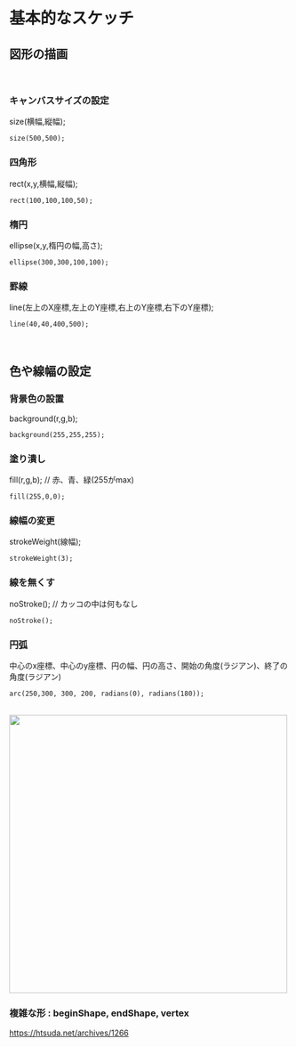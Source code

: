 # 基本的なスケッチ

## 図形の描画
<br>

### キャンバスサイズの設定

size(横幅,縦幅);
```
size(500,500);
```

### 四角形
rect(x,y,横幅,縦幅);
```
rect(100,100,100,50);
```

### 楕円
ellipse(x,y,楕円の幅,高さ);
```
ellipse(300,300,100,100);
```

### 罫線
line(左上のX座標,左上のY座標,右上のY座標,右下のY座標);
```
line(40,40,400,500);
```
<br>

## 色や線幅の設定

### 背景色の設置
background(r,g,b);
```
background(255,255,255);
```

### 塗り潰し
fill(r,g,b); // 赤、青、緑(255がmax)
```
fill(255,0,0);
```

### 線幅の変更
strokeWeight(線幅);
```
strokeWeight(3);
```

### 線を無くす
noStroke(); // カッコの中は何もなし
```
noStroke();
```

### 円弧
中心のx座標、中心のy座標、円の幅、円の高さ、開始の角度(ラジアン)、終了の角度(ラジアン)
```
arc(250,300, 300, 200, radians(0), radians(180));
```

<br>
<img src="https://github.com/55Kaerukun/JavaScript_MVC_ToDo/blob/master/images/sample.png" width="500px">
<br>

### 複雑な形 : beginShape, endShape, vertex
https://htsuda.net/archives/1266
